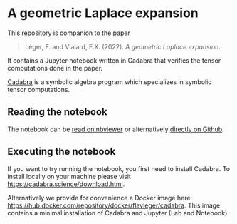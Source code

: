 # A geometric Laplace expansion

This repository is companion to the paper

> Léger, F. and Vialard, F.X. (2022). *A geometric Laplace expansion*.

It contains a Jupyter notebook written in Cadabra that verifies the tensor computations done in the paper.


[Cadabra](https://cadabra.science/index.html) is a symbolic algebra program which specializes in symbolic tensor computations.

## Reading the notebook

The notebook can be [read on nbviewer](https://nbviewer.org/github/flavienleger/geometric-laplace/blob/master/cadabra-notebook.ipynb) or alternatively [directly on Github](https://github.com/flavienleger/geometric-laplace/blob/master/cadabra-notebook.ipynb).

## Executing the notebook

If you want to try running the notebook, you first need to install Cadabra. To install locally on your machine please visit https://cadabra.science/download.html. 

Alternatively we provide for convenience a Docker image here: https://hub.docker.com/repository/docker/flavleger/cadabra. This image contains a minimal installation of Cadabra and Jupyter (Lab and Notebook).


